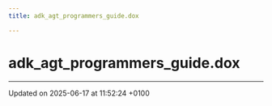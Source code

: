 ```yaml
---
title: adk_agt_programmers_guide.dox

---
```


# adk_agt_programmers_guide.dox








-------------------------------

Updated on 2025-06-17 at 11:52:24 +0100

